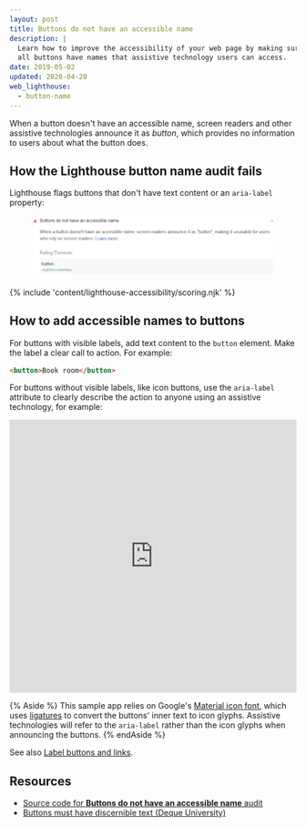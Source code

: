 ```yaml
---
layout: post
title: Buttons do not have an accessible name
description: |
  Learn how to improve the accessibility of your web page by making sure that
  all buttons have names that assistive technology users can access.
date: 2019-05-02
updated: 2020-04-20
web_lighthouse:
  - button-name
---
```


When a button doesn't have an accessible name,
screen readers and other assistive technologies announce it as _button_,
which provides no information to users about what the button does.

## How the Lighthouse button name audit fails

Lighthouse flags buttons that don't have text content or an `aria-label` property:

<figure class="w-figure">
  <img class="w-screenshot" src="button-name.png" alt="Lighthouse audit showing buttons do not have an accessible name">
</figure>

{% include 'content/lighthouse-accessibility/scoring.njk' %}

## How to add accessible names to buttons

For buttons with visible labels,
add text content to the `button` element.
Make the label a clear call to action.
For example:

```html
<button>Book room</button>
```

For buttons without visible labels, like icon buttons,
use the `aria-label` attribute to clearly describe the action
to anyone using an assistive technology, for example:

<div class="glitch-embed-wrap" style="height: 480px; width: 100%;">
  <iframe
    src="https://glitch.com/embed/#!/embed/lh-button-name?path=index.html&previewSize=0"
    alt="lh-button-name on Glitch"
    style="height: 100%; width: 100%; border: 0;">
  </iframe>
</div>

{% Aside %}
This sample app relies on Google's
[Material icon font](https://google.github.io/material-design-icons/),
which uses [ligatures](https://alistapart.com/article/the-era-of-symbol-fonts/)
to convert the buttons' inner text to icon glyphs.
Assistive technologies will refer to the `aria-label`
rather than the icon glyphs when announcing the buttons.
{% endAside %}

See also [Label buttons and links](/labels-and-text-alternatives#label-buttons-and-links).

## Resources

- [Source code for **Buttons do not have an accessible name** audit](https://github.com/GoogleChrome/lighthouse/blob/master/lighthouse-core/audits/accessibility/button-name.js)
- [Buttons must have discernible text (Deque University)](https://dequeuniversity.com/rules/axe/3.3/button-name)
